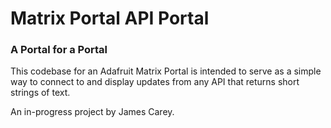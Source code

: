 # Matrix Portal API Portal
### A Portal for a Portal

This codebase for an Adafruit Matrix Portal is intended to serve as a simple way to connect to and display updates from any API that returns short strings of text.

An in-progress project by James Carey.
